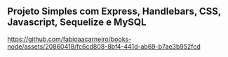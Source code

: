 ## Projeto Simples com Express, Handlebars, CSS, Javascript, Sequelize e MySQL



https://github.com/fabioaacarneiro/books-node/assets/20860418/fc6cd808-8bf4-441d-ab69-b7ae3b952fcd

